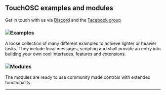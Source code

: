 ## TouchOSC examples and modules

Get in touch with us via [Discord](https://discord.gg/TXz23QUeQC) and  the [Facebook group](https://www.facebook.com/groups/TouchOSCTemplatesMakers) 

### ![Examples](/examples)

A loose collection of many different examples to achieve lighter or heavier tasks. 
They include local messages, scripting and shall provide an entry into building your own cool interfaces, features and extensions.

### ![Modules](/modules)

The modules are ready to use community made controls with extended functionality.


---

